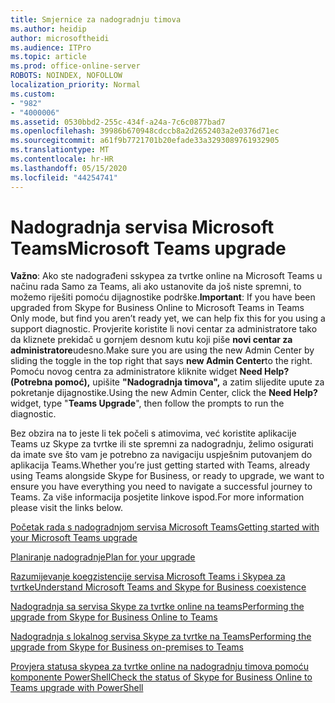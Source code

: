 ```yaml
---
title: Smjernice za nadogradnju timova
ms.author: heidip
author: microsoftheidi
ms.audience: ITPro
ms.topic: article
ms.prod: office-online-server
ROBOTS: NOINDEX, NOFOLLOW
localization_priority: Normal
ms.custom:
- "982"
- "4000006"
ms.assetid: 0530bbd2-255c-434f-a24a-7c6c0877bad7
ms.openlocfilehash: 39986b670948cdccb8a2d2652403a2e0376d71ec
ms.sourcegitcommit: a61f9b7721701b20efade33a3293089761932905
ms.translationtype: MT
ms.contentlocale: hr-HR
ms.lasthandoff: 05/15/2020
ms.locfileid: "44254741"
---
```

# <a name="microsoft-teams-upgrade"></a><span data-ttu-id="ed2a0-102">Nadogradnja servisa Microsoft Teams</span><span class="sxs-lookup"><span data-stu-id="ed2a0-102">Microsoft Teams upgrade</span></span>

<span data-ttu-id="ed2a0-103">**Važno**: Ako ste nadograđeni sskypea za tvrtke online na Microsoft Teams u načinu rada Samo za Teams, ali ako ustanovite da još niste spremni, to možemo riješiti pomoću dijagnostike podrške.</span><span class="sxs-lookup"><span data-stu-id="ed2a0-103">**Important**: If you have been upgraded from Skype for Business Online to Microsoft Teams in Teams Only mode, but find you aren’t ready yet, we can help fix this for you using a support diagnostic.</span></span> <span data-ttu-id="ed2a0-104">Provjerite koristite li novi centar za administratore tako da kliznete prekidač u gornjem desnom kutu koji piše **novi centar za administratore**udesno.</span><span class="sxs-lookup"><span data-stu-id="ed2a0-104">Make sure you are using the new Admin Center by sliding the toggle in the top right that says **new Admin Center**to the right.</span></span> <span data-ttu-id="ed2a0-105">Pomoću novog centra za administratore kliknite widget **Need Help? (Potrebna pomoć),** upišite **"Nadogradnja timova",** a zatim slijedite upute za pokretanje dijagnostike.</span><span class="sxs-lookup"><span data-stu-id="ed2a0-105">Using the new Admin Center, click the **Need Help?** widget, type "**Teams Upgrade**", then follow the prompts to run the diagnostic.</span></span>

<span data-ttu-id="ed2a0-106">Bez obzira na to jeste li tek počeli s atimovima, već koristite aplikacije Teams uz Skype za tvrtke ili ste spremni za nadogradnju, želimo osigurati da imate sve što vam je potrebno za navigaciju uspješnim putovanjem do aplikacija Teams.</span><span class="sxs-lookup"><span data-stu-id="ed2a0-106">Whether you’re just getting started with Teams, already using Teams alongside Skype for Business, or ready to upgrade, we want to ensure you have everything you need to navigate a successful journey to Teams.</span></span> <span data-ttu-id="ed2a0-107">Za više informacija posjetite linkove ispod.</span><span class="sxs-lookup"><span data-stu-id="ed2a0-107">For more information please visit the links below.</span></span>

[<span data-ttu-id="ed2a0-108">Početak rada s nadogradnjom servisa Microsoft Teams</span><span class="sxs-lookup"><span data-stu-id="ed2a0-108">Getting started with your Microsoft Teams upgrade</span></span>](https://docs.microsoft.com/MicrosoftTeams/upgrade-start-here)

[<span data-ttu-id="ed2a0-109">Planiranje nadogradnje</span><span class="sxs-lookup"><span data-stu-id="ed2a0-109">Plan for your upgrade</span></span>](https://docs.microsoft.com/MicrosoftTeams/upgrade-plan-journey)

[<span data-ttu-id="ed2a0-110">Razumijevanje koegzistencije servisa Microsoft Teams i Skypea za tvrtke</span><span class="sxs-lookup"><span data-stu-id="ed2a0-110">Understand Microsoft Teams and Skype for Business coexistence</span></span>](https://docs.microsoft.com/MicrosoftTeams/teams-and-skypeforbusiness-coexistence-and-interoperability)

[<span data-ttu-id="ed2a0-111">Nadogradnja sa servisa Skype za tvrtke online na teams</span><span class="sxs-lookup"><span data-stu-id="ed2a0-111">Performing the upgrade from Skype for Business Online to Teams</span></span>](https://docs.microsoft.com/MicrosoftTeams/upgrade-to-teams-execute-skypeforbusinessonline)

[<span data-ttu-id="ed2a0-112">Nadogradnja s lokalnog servisa Skype za tvrtke na Teams</span><span class="sxs-lookup"><span data-stu-id="ed2a0-112">Performing the upgrade from Skype for Business on-premises to Teams</span></span>](https://docs.microsoft.com/MicrosoftTeams/upgrade-to-teams-execute-skypeforbusinesshybridonprem)
 
[<span data-ttu-id="ed2a0-113">Provjera statusa skypea za tvrtke online na nadogradnju timova pomoću komponente PowerShell</span><span class="sxs-lookup"><span data-stu-id="ed2a0-113">Check the status of Skype for Business Online to Teams upgrade with PowerShell</span></span>](https://docs.microsoft.com/powershell/module/skype/get-csteamsupgradestatus?view=skype-ps)